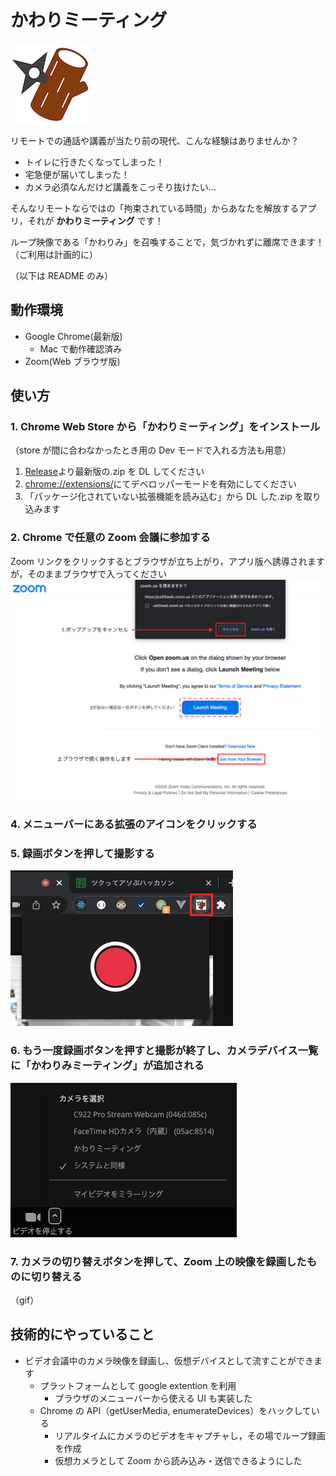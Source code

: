 # かわりミーティング

![拡張のアイコンと録画ボタン](./src/icon.png)

リモートでの通話や講義が当たり前の現代、こんな経験はありませんか？

- トイレに行きたくなってしまった！
- 宅急便が届いてしまった！
- カメラ必須なんだけど講義をこっそり抜けたい...

そんなリモートならではの「拘束されている時間」からあなたを解放するアプリ，それが **かわりミーティング** です！

ループ映像である「かわりみ」を召喚することで，気づかれずに離席できます！（ご利用は計画的に）

（以下は README のみ）

## 動作環境

- Google Chrome(最新版)
  - Mac で動作確認済み
- Zoom(Web ブラウザ版)

## 使い方

### 1. Chrome Web Store から「かわりミーティング」をインストール

（store が間に合わなかったとき用の Dev モードで入れる方法も用意）

1. [Release](https://github.com/MLOA/tsukuaso/releases)より最新版の.zip を DL してください
2. [chrome://extensions/](chrome://extensions/)にてデベロッパーモードを有効にしてください
3. 「パッケージ化されていない拡張機能を読み込む」から DL した.zip を取り込みます

### 2. Chrome で任意の Zoom 会議に参加する

Zoom リンクをクリックするとブラウザが立ち上がり，アプリ版へ誘導されますが，そのままブラウザで入ってください
![2でのブラウザでzoomへの入り方](./docs/img//how-to-2.png)

### 4. メニューバーにある拡張のアイコンをクリックする

### 5. 録画ボタンを押して撮影する

![拡張のアイコンと録画ボタン](./docs/img//how-to-5.png)

### 6. もう一度録画ボタンを押すと撮影が終了し、カメラデバイス一覧に「かわりみミーティング」が追加される

![かわりミーティングが追加された様子](./docs/img//how-to-6.png)

### 7. カメラの切り替えボタンを押して、Zoom 上の映像を録画したものに切り替える

（gif）

## 技術的にやっていること

- ビデオ会議中のカメラ映像を録画し、仮想デバイスとして流すことができます
  - プラットフォームとして google extention を利用
    - ブラウザのメニューバーから使える UI も実装した
  - Chrome の API（getUserMedia, enumerateDevices）をハックしている
    - リアルタイムにカメラのビデオをキャプチャし，その場でループ録画を作成
    - 仮想カメラとして Zoom から読み込み・送信できるようにした
